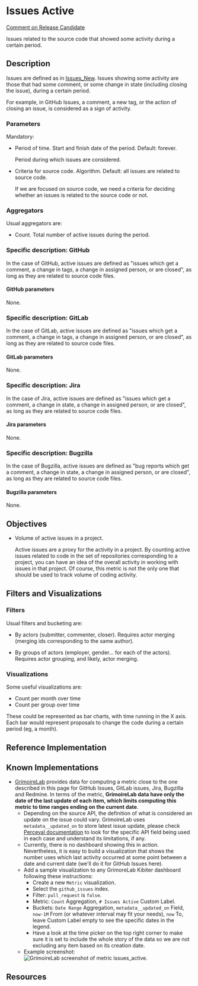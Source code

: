 # Issues Active

[Comment on Release Candidate](https://github.com/chaoss/wg-evolution/issues/187)

Issues related to the source code that showed some activity
during a certain period.

## Description

Issues are defined as in [Issues_New](https://github.com/chaoss/wg-evolution/blob/master/metrics/Issues_New.md).
Issues showing some activity are those that had some comment,
or some change in state (including closing the issue),
during a certain period.

For example, in GitHub Issues, a comment, a new tag, or
the action of closing an issue, is considered as a sign of activity.

### Parameters

Mandatory:

* Period of time. Start and finish date of the period. Default: forever.

    Period during which issues are considered.

* Criteria for source code. Algorithm. Default: all issues are related to
  source code.

    If we are focused on source code, we need a criteria for deciding
    whether an issues is related to the source code or not.

### Aggregators

Usual aggregators are:

* Count. Total number of active issues during the period.

### Specific description: GitHub

In the case of GitHub, active issues are defined as "issues
which get a comment, a change in tags, a change in assigned
person, or are closed",
as long as they are related to source code files.

#### GitHub parameters

None.

### Specific description: GitLab

In the case of GitLab, active issues are defined as "issues
which get a comment, a change in tags, a change in assigned
person, or are closed",
as long as they are related to source code files.

#### GitLab parameters

None.

### Specific description: Jira

In the case of Jira, active issues are defined as "issues
which get a comment, a change in state, a change in assigned
person, or are closed",
as long as they are related to source code files.

#### Jira parameters

None.

### Specific description: Bugzilla

In the case of Bugzilla, active issues are defined as "bug reports
which get a comment, a change in state, a change in assigned
person, or are closed",
as long as they are related to source code files.

#### Bugzilla parameters

None.

## Objectives

* Volume of active issues in a project.

    Active issues are a proxy for the activity in a project.
    By counting active issues related to code in the set of repositories corresponding
    to a project, you can have an idea of the overall activity in
    working with issues in that project.
    Of course, this metric is not the only one that should be
    used to track volume of coding activity.

## Filters and Visualizations

### Filters

Usual filters and bucketing are:

* By actors (submitter, commenter, closer). Requires actor merging
(merging ids corresponding to the same author).

* By groups of actors (employer, gender... for each of the actors).
Requires actor grouping, and likely, actor merging.

### Visualizations

Some useful visualizations are:

* Count per month over time
* Count per group over time

These could be represented as bar charts, with time running in the X axis.
Each bar would represent proposals to change the code
during a certain period (eg, a month).

## Reference Implementation

## Known Implementations

* [GrimoireLab](https://chaoss.github.io/grimoirelab) provides data for computing a metric close to the one described in this page for GitHub Issues, GitLab issues, Jira, Bugzilla and Redmine. In terms of the metric, **GrimoireLab data have only the date of the last update of each item, which limits computing this metric to time ranges ending on the current date**.
  - Depending on the source API, the definition of what is considered an update on the issue could vary. GrimoireLab uses `metadata__updated_on` to store latest issue update, please check [Perceval documentation](https://perceval.readthedocs.io/en/latest/search.html?q=metadata_updated_on&check_keywords=yes&area=default) to look for the specific API field being used in each case and understand its limitations, if any.
  - Currently, there is no dashboard showing this in action. Nevertheless, it is easy to build a visualization that shows the number uses which last activity occurred at some point between a date and current date (we'll do it for GitHub Issues here).
  - Add a sample visualization to any GrimoreLab Kibiter dashboard following these instructions:
    * Create a new `Metric` visualization.
    * Select the `github_issues` index.
    * Filter: `pull_request` is `false`.
    * Metric: `Count` Aggregation, `# Issues Active` Custom Label.
    * Buckets: `Date Range` Aggregation, `metadata__updated_on` Field, `now-1M` From (or whatever interval may fit your needs), `now` To, leave Custom Label empty to see the specific dates in the legend.
    * Have a look at the time picker on the top right corner to make sure it is set to include the whole story of the data so we are not excluding any item based on its creation date.
  - Example screenshot: ![GrimoireLab screenshot of metric issues_active](https://github.com/chaoss/wg-evolution/blob/master/metrics/images/issues_active_GrimoireLab.png).

## Resources
